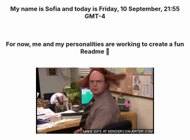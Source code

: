 


<div align="center">
<h3 >My name is Sofia and today is Friday, 10 September, 21:55 GMT-4</h3><br>
<h3 >For now, me and my personalities are working to create a fun Readme 👋
</h3><br>
<img src='img/dwight.gif' alt='working...'/>
</div>
